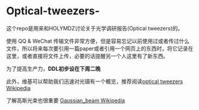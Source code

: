 # Optical-tweezers-
这个repo是用来和HOLYMDZ讨论关于光学调研报告(Optical tweezers)的。

使用 QQ & WeChat 传输文件非常方便，但是容易忘记以前使用过或者传过什么文件，所以将来每次要引用一篇paper或者引用一个网页上的东西时，将它记录在这里，或者直接将文件上传，必要的话提醒另一个人这里有了新东西。

为了提高生产力，**DDL初步设在下周二晚**

此外，维基可以帮助我们迅速对光镊有一个概览，推荐阅读[optical tweezers Wikipedia](https://en.wikipedia.org/wiki/Optical_tweezers)
      
了解高斯光束也很重要 [Gaussian_beam Wikipedia](https://en.wikipedia.org/wiki/Gaussian_beam)
 
